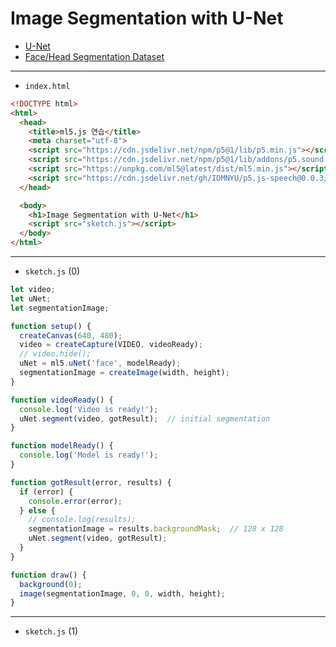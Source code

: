 # Image Segmentation with U-Net
- [U-Net](https://en.wikipedia.org/wiki/U-Net)
- [Face/Head Segmentation Dataset](https://store.mut1ny.com/product/face-head-segmentation-dataset-community-edition?v=38dd815e66db)

---

- `index.html` 

```html
<!DOCTYPE html>
<html>
  <head>
    <title>ml5.js 연습</title>
    <meta charset="utf-8">
    <script src="https://cdn.jsdelivr.net/npm/p5@1/lib/p5.min.js"></script>
    <script src="https://cdn.jsdelivr.net/npm/p5@1/lib/addons/p5.sound.min.js"></script>
    <script src="https://unpkg.com/ml5@latest/dist/ml5.min.js"></script>
    <script src="https://cdn.jsdelivr.net/gh/IDMNYU/p5.js-speech@0.0.3/lib/p5.speech.js"></script>
  </head>

  <body>
    <h1>Image Segmentation with U-Net</h1>
    <script src="sketch.js"></script>
  </body>
</html>
```


---

- `sketch.js` (0)

```javascript
let video;
let uNet;
let segmentationImage;

function setup() {
  createCanvas(640, 480);
  video = createCapture(VIDEO, videoReady);
  // video.hide();
  uNet = ml5.uNet('face', modelReady);
  segmentationImage = createImage(width, height);
}

function videoReady() {
  console.log('Video is ready!');
  uNet.segment(video, gotResult);  // initial segmentation
}

function modelReady() {
  console.log('Model is ready!');
}

function gotResult(error, results) {
  if (error) {
    console.error(error);
  } else {
    // console.log(results);
    segmentationImage = results.backgroundMask;  // 128 x 128
    uNet.segment(video, gotResult);
  }
}

function draw() {
  background(0);
  image(segmentationImage, 0, 0, width, height);
}
```

---

- `sketch.js` (1)

```javascript

```
